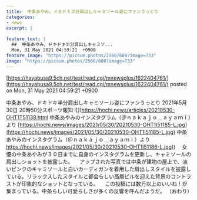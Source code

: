 ```yaml
---
title:  中条あやみ、ドキドキ半分肩出しキャミソール姿にファンうっとり  
categories:
- news
excerpt: |
  
feature_text: |
  ##  中条あやみ、ドキドキ半分肩出しキャミソ...
  Mon, 31 May 2021 04:59:21  +0900
feature_image: "https://picsum.photos/2560/600?image=733"
image: "https://picsum.photos/2560/600?image=733"
---
```


[https://hayabusa9.5ch.net/test/read.cgi/mnewsplus/1622404761/](https://hayabusa9.5ch.net/test/read.cgi/mnewsplus/1622404761/)
posted on Mon, 31 May 2021 04:59:21  +0900

<!--more-->

中条あやみ、ドキドキ半分肩出しキャミソール姿にファンうっとり 2021年5月30日 20時50分スポーツ報知 ![](https://hochi.news/articles/20210530-OHT1T51138.html 中条あやみのインスタグラム（＠ｎａｋａｊｏ＿ａｙａｍｉ）より [https://hochi.news/images/2021/05/30/20210530-OHT1I51185-L.jpg](https://hochi.news/images/2021/05/30/20210530-OHT1I51185-L.jpg) 中条あやみのインスタグラム（＠ｎａｋａｊｏ＿ａｙａｍｉ）より [https://hochi.news/images/2021/05/30/20210530-OHT1I51186-L.jpg)](https://hochi.news/images/2021/05/30/20210530-OHT1I51186-L.jpg)) 　女優の中条あやみが３０日までに自身のインスタグラムを更新し、キャミソールの肩出しショットを披露した。 　アップされた写真では中条が建物の屋上で、淡いピンクのキャミソールと白いカーディガンを着用した肩出しスタイルを披露している。リラックスしたスタイルと都会らしい高層ビルを迎えた背景のコントラストが印象的なショットとなっている。 　この投稿には数万以上のいいね！が集まっている。中条らしい可愛らしさが多くの反響を呼んだようだ。 （おわり）
